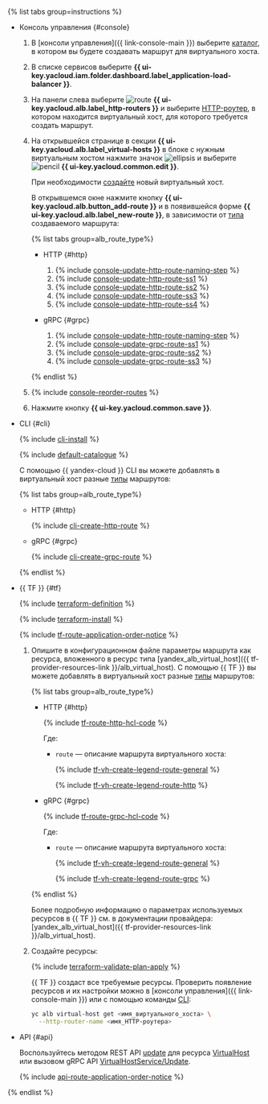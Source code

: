 {% list tabs group=instructions %}

- Консоль управления {#console}

  1. В [консоли управления]({{ link-console-main }}) выберите [каталог](../../../resource-manager/concepts/resources-hierarchy.md#folder), в котором вы будете создавать маршрут для виртуального хоста.
  1. В списке сервисов выберите **{{ ui-key.yacloud.iam.folder.dashboard.label_application-load-balancer }}**.
  1. На панели слева выберите ![route](../../../_assets/console-icons/route.svg) **{{ ui-key.yacloud.alb.label_http-routers }}** и выберите [HTTP-роутер](../../../application-load-balancer/concepts/http-router.md), в котором находится виртуальный хост, для которого требуется создать маршрут.
  1. На открывшейся странице в секции **{{ ui-key.yacloud.alb.label_virtual-hosts }}** в блоке с нужным виртуальным хостом нажмите значок ![ellipsis](../../../_assets/console-icons/ellipsis.svg) и выберите ![pencil](../../../_assets/console-icons/pencil.svg) **{{ ui-key.yacloud.common.edit }}**.
  
      При необходимости [создайте](../../../application-load-balancer/operations/manage-virtual-hosts.md#create-vh) новый виртуальный хост.
  
      В открывшемся окне нажмите кнопку **{{ ui-key.yacloud.alb.button_add-route }}** и в появившейся форме **{{ ui-key.yacloud.alb.label_new-route }}**, в зависимости от [типа](../../../application-load-balancer/concepts/http-router.md#routes-types) создаваемого маршрута:

      {% list tabs group=alb_route_type%}

      - HTTP {#http}

        1. {% include [console-update-http-route-naming-step](./console-update-http-route-naming-step.md) %}
        1. {% include [console-update-http-route-ss1](./console-update-http-route-ss1.md) %}
        1. {% include [console-update-http-route-ss2](./console-update-http-route-ss2.md) %}
        1. {% include [console-update-http-route-ss3](./console-update-http-route-ss3.md) %}
        1. {% include [console-update-http-route-ss4](./console-update-http-route-ss4.md) %}

      - gRPC {#grpc}

        1. {% include [console-update-http-route-naming-step](./console-update-http-route-naming-step.md) %}
        1. {% include [console-update-grpc-route-ss1](./console-update-grpc-route-ss1.md) %}
        1. {% include [console-update-grpc-route-ss2](./console-update-grpc-route-ss2.md) %}
        1. {% include [console-update-grpc-route-ss3](./console-update-grpc-route-ss3.md) %}

      {% endlist %}

  1. {% include [console-reorder-routes](./console-reorder-routes.md) %}
  1. Нажмите кнопку **{{ ui-key.yacloud.common.save }}**.

- CLI {#cli}

  {% include [cli-install](../../cli-install.md) %}

  {% include [default-catalogue](../../default-catalogue.md) %}

  С помощью {{ yandex-cloud }} CLI вы можете добавлять в виртуальный хост разные [типы](../../../application-load-balancer/concepts/http-router.md#routes-types) маршрутов:

  {% list tabs group=alb_route_type%}

  - HTTP {#http}

    {% include [cli-create-http-route](./cli-create-http-route.md) %}

  - gRPC {#grpc}

    {% include [cli-create-grpc-route](./cli-create-grpc-route.md) %}

  {% endlist %}

- {{ TF }} {#tf}

  {% include [terraform-definition](../../../_tutorials/_tutorials_includes/terraform-definition.md) %}

  {% include [terraform-install](../../terraform-install.md) %}

  {% include [tf-route-application-order-notice](./tf-route-application-order-notice.md) %}

  1. Опишите в конфигурационном файле параметры маршрута как ресурса, вложенного в ресурс типа [yandex_alb_virtual_host]({{ tf-provider-resources-link }}/alb_virtual_host). С помощью {{ TF }} вы можете добавлять в виртуальный хост разные [типы](../../../application-load-balancer/concepts/http-router.md#routes-types) маршрутов:

      {% list tabs group=alb_route_type%}

      - HTTP {#http}

        {% include [tf-route-http-hcl-code](./tf-route-http-hcl-code.md) %}

        Где:

        * `route` — описание маршрута виртуального хоста:

            {% include [tf-vh-create-legend-route-general](./tf-vh-create-legend-route-general.md) %}

            {% include [tf-vh-create-legend-route-http](./tf-vh-create-legend-route-http.md) %}

      - gRPC {#grpc}

        {% include [tf-route-grpc-hcl-code](./tf-route-grpc-hcl-code.md) %}

        Где:

        * `route` — описание маршрута виртуального хоста:

            {% include [tf-vh-create-legend-route-general](./tf-vh-create-legend-route-general.md) %}

            {% include [tf-vh-create-legend-route-grpc](./tf-vh-create-legend-route-grpc.md) %}

      {% endlist %}

      Более подробную информацию о параметрах используемых ресурсов в {{ TF }} см. в документации провайдера: [yandex_alb_virtual_host]({{ tf-provider-resources-link }}/alb_virtual_host).
  1. Создайте ресурсы:

      {% include [terraform-validate-plan-apply](../../../_tutorials/_tutorials_includes/terraform-validate-plan-apply.md) %}
      
      {{ TF }} создаст все требуемые ресурсы. Проверить появление ресурсов и их настройки можно в [консоли управления]({{ link-console-main }}) или с помощью команды [CLI](../../../cli/index.yaml):

      ```bash
      yc alb virtual-host get <имя_виртуального_хоста> \
        --http-router-name <имя_HTTP-роутера>
      ```

- API {#api}

  Воспользуйтесь методом REST API [update](../../../application-load-balancer/api-ref/VirtualHost/update.md) для ресурса [VirtualHost](../../../application-load-balancer/api-ref/VirtualHost/index.md) или вызовом gRPC API [VirtualHostService/Update](../../../application-load-balancer/api-ref/grpc/VirtualHost/update.md).

  {% include [api-route-application-order-notice](./api-route-application-order-notice.md) %}

{% endlist %}